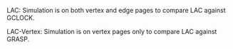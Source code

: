 
LAC: Simulation is on both vertex and edge pages to compare LAC against GCLOCK.

LAC-Vertex: Simulation is on vertex pages only to compare LAC against GRASP.
